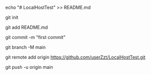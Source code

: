 echo "# LocalHostTest" >> README.md

git init

git add README.md

git commit -m "first commit"

git branch -M main

git remote add origin https://github.com/userZzt/LocalHostTest.git

git push -u origin main